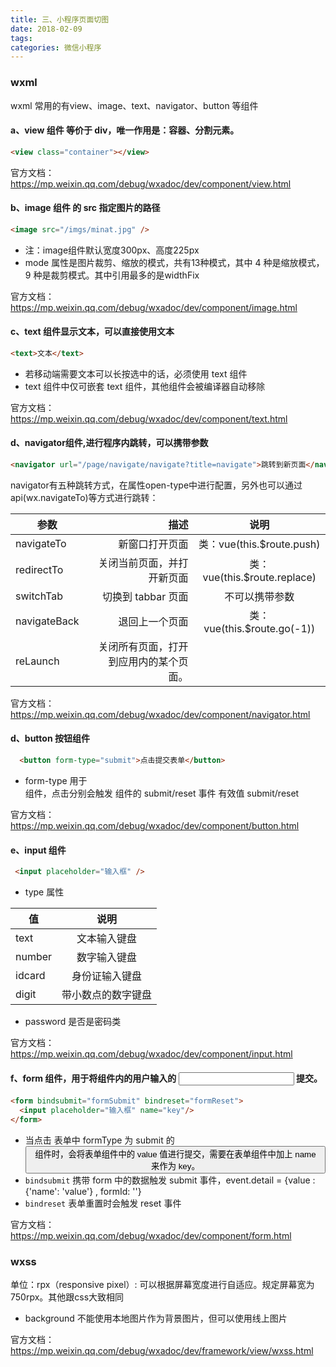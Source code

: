 ```yaml
---
title: 三、小程序页面切图
date: 2018-02-09
tags:
categories: 微信小程序
---
```



###  wxml
wxml 常用的有view、image、text、navigator、button 等组件

#### a、view 组件 等价于 div，唯一作用是：容器、分割元素。
```html
<view class="container"></view>
```
官方文档：https://mp.weixin.qq.com/debug/wxadoc/dev/component/view.html

<!-- more -->
#### b、image 组件 的 src 指定图片的路径

```html
<image src="/imgs/minat.jpg" />
```
* 注：image组件默认宽度300px、高度225px
* mode 属性是图片裁剪、缩放的模式，共有13种模式，其中 4 种是缩放模式，9 种是裁剪模式。其中引用最多的是widthFix

官方文档：https://mp.weixin.qq.com/debug/wxadoc/dev/component/image.html

#### c、text 组件显示文本，可以直接使用文本

```html
<text>文本</text>
```
* 若移动端需要文本可以长按选中的话，必须使用 text 组件
* text 组件中仅可嵌套 text 组件，其他组件会被编译器自动移除

官方文档：https://mp.weixin.qq.com/debug/wxadoc/dev/component/text.html

#### d、navigator组件,进行程序内跳转，可以携带参数

```html
<navigator url="/page/navigate/navigate?title=navigate">跳转到新页面</navigator>
```

navigator有五种跳转方式，在属性open-type中进行配置，另外也可以通过api(wx.navigateTo)等方式进行跳转：

| 参数        | 描述    |  说明  |
| --------    | -----: | :----: |
|navigateTo	| 新窗口打开页面    |  类：vue(this.$route.push)|
|redirectTo	| 关闭当前页面，并打开新页面 | 类：vue(this.$route.replace)|
|switchTab	| 切换到 tabbar 页面   |不可以携带参数|
|navigateBack	| 退回上一个页面   |类：vue(this.$route.go(-1))|
|reLaunch| 关闭所有页面，打开到应用内的某个页面。|  | |

官方文档：https://mp.weixin.qq.com/debug/wxadoc/dev/component/navigator.html

#### d、button 按钮组件
```html
  <button form-type="submit">点击提交表单</button>
```
* form-type 用于 <form/> 组件，点击分别会触发 <form/> 组件的 submit/reset 事件 有效值 submit/reset

官方文档：https://mp.weixin.qq.com/debug/wxadoc/dev/component/button.html

#### e、input 组件

```html
 <input placeholder="输入框" />
```
* type 属性

|值	|说明|
| --------    | :----: |
|text	|文本输入键盘|
|number	|数字输入键盘|
|idcard	|身份证输入键盘|
|digit|	带小数点的数字键盘|

* password	是否是密码类

官方文档：https://mp.weixin.qq.com/debug/wxadoc/dev/component/input.html

#### f、form 组件，用于将组件内的用户输入的<switch/> <input/> <checkbox/> <slider/> <radio/> <picker/> 提交。

```html
<form bindsubmit="formSubmit" bindreset="formReset">
  <input placeholder="输入框" name="key"/>
</form>
```
* 当点击 <form/> 表单中 formType 为 submit 的 <button/> 组件时，会将表单组件中的 value 值进行提交，需要在表单组件中加上 name 来作为 key。
* `bindsubmit` 	携带 form 中的数据触发 submit 事件，event.detail = {value : {'name': 'value'} , formId: ''}
* `bindreset`   表单重置时会触发 reset 事件

官方文档：https://mp.weixin.qq.com/debug/wxadoc/dev/component/form.html

### wxss

单位：rpx（responsive pixel）: 可以根据屏幕宽度进行自适应。规定屏幕宽为750rpx。其他跟css大致相同

* background 不能使用本地图片作为背景图片，但可以使用线上图片

官方文档：https://mp.weixin.qq.com/debug/wxadoc/dev/framework/view/wxss.html
